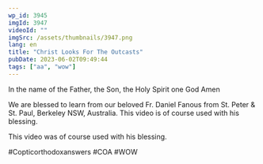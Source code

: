 ```yaml
---
wp_id: 3945
imgId: 3947
videoId: ""
imgSrc: /assets/thumbnails/3947.png
lang: en
title: "Christ Looks For The Outcasts"
pubDate: 2023-06-02T09:49:44
tags: ["aa", "wow"]
---
```


<!-- page: 6 -->

<p>In the name of the Father, the Son, the Holy Spirit one God Amen</p>
<p>We are blessed to learn from our beloved Fr. Daniel Fanous from St. Peter &amp; St. Paul, Berkeley NSW, Australia. This video is of course used with his blessing.</p>
<p>This video was of course used with his blessing.</p>
<p>#Copticorthodoxanswers #COA #WOW</p>
